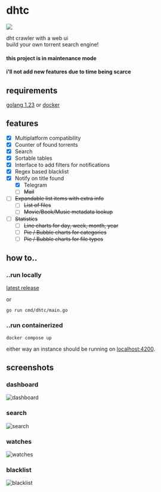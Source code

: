 # dhtc

[![](http://github-actions.40ants.com/nbdy/dhtc/matrix.svg?only=build)](https://github.com/nbdy/dhtc)

dht crawler with a web ui<br>
build your own torrent search engine!

#### this project is in maintenance mode

#### i'll not add new features due to time being scarce


## requirements
[golang 1.23](https://go.dev/dl/) or
[docker](https://docs.docker.com/get-docker/)

## features

- [X] Multiplatform compatibility
- [X] Counter of found torrents
- [X] Search
- [X] Sortable tables
- [X] Interface to add filters for notifications
- [X] Regex based blacklist
- [X] Notify on title found
  - [X] Telegram
  - [ ] ~~Mail~~
- [ ] ~~Expandable list items with extra info~~
  - [ ] ~~List of files~~
  - [ ] ~~Movie/Book/Music metadata lookup~~
- [ ] ~~Statistics~~
  - [ ] ~~Line charts for day, week, month, year~~
  - [ ] ~~Pie / Bubble charts for categories~~
  - [ ] ~~Pie / Bubble charts for file types~~

## how to..

### ..run locally

[latest release](https://github.com/nbdy/dhtc/releases/latest)

or

```shell
go run cmd/dhtc/main.go
```

### ..run containerized

```shell
docker compose up
```

either way an instance should be running on [localhost:4200](http://127.0.0.1:4200).

## screenshots

### dashboard

![dashboard](https://i.ibb.co/0rJfG1g/image.png)

### search

![search](https://i.ibb.co/PwWbyK6/image.png)

### watches

![watches](https://i.ibb.co/MfRxvPH/image.png)

### blacklist

![blacklist](https://i.ibb.co/CbwXP5Z/image.png)
